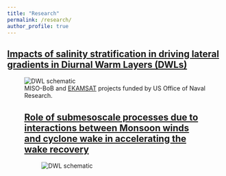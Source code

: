 ```yaml
---
title: "Research"
permalink: /research/
author_profile: true
---
```


## <ins>Impacts of salinity stratification in driving lateral gradients in Diurnal Warm Layers (DWLs)</ins>
<figure>
  <img
  src="https://kerhalkarsid.github.io/files/DWL.png"
  alt="DWL schematic">
  <figcaption style="font-size: 24px>Schematic of DWL (adapted from Hughes et al. 2020)</figcaption>
</figure>


Diurnal Warm Layers (DWLs) play a crucial role in atmosphere-ocean interactions, particularly under low wind speeds and high solar radiation. While their formation mechanisms are well-documented, their spatial variability in freshwater-influenced regions like the Bay of Bengal remains understudied. The first chapter of my PhD thesis addresses this by using two drifting meteorological buoys with profiling instruments during the MISO-BoB field campaign to observe lateral gradients in DWL evolution across approximately 30 km. Over three days, observations revealed notable differences in subsurface heat content and DWL development, driven by wind speeds, stratification, and mesoscale processes. A 28% disparity in upper-ocean heat content and subsurface turbulent heat flux differences of 200 W/m² were observed, primarily influenced by enhanced stratification from a cold pool event and mesoscale advection, also resulting in the modification in TKE budget. These findings underscore the need to better represent DWL variability in models, especially in regions with strong salinity gradients. In the next chapter, 1-D GOTM simulations explore how salinity stratification and mixed layer depth affect diurnal SST cycles and long-term changes. While salinity stratification has a weaker influence on diurnal SST variability compared to winds or cloudiness, it can create lateral SST gradients over intra-seasonal timescales, potentially enhancing or compensating for horizontal density differences. This work was done as a part of [MISO-BoB](https://www.onr.navy.mil/organization/departments/code-32/division-322/physical-oceanography/miso-bob-dri) and [EKAMSAT](https://www.onr.navy.mil/organization/departments/code-32/division-322/physical-oceanography/astral) projects funded by US Office of Naval Research.

## <ins>Role of submesoscale processes due to interactions between Monsoon winds and cyclone wake in accelerating the wake recovery</ins>
<figure>
  <img
  src="https://kerhalkarsid.github.io/files/schematic_figure5.png"
  alt="DWL schematic">
  <figcaption style="font-size: 24px>Schematic of the processes</figcaption>
</figure>
Cold wakes generated by tropical cyclones enhance ocean productivity and influence local air-sea interactions, impacting the paths and intensities of future storms, though in-situ observations of their recovery are rare. During our 2023 EKAMSAT fieldwork, we surveyed a cold wake in the Arabian Sea, formed after Cyclone Biparjoy, using shipboard instruments about 10 days post-storm. The wake showed asymmetry, with a stronger buoyancy gradient on its eastern edge and a weaker one on the western edge, leading to differential vertical structures in temperature, salinity, and velocity. While cold wake recovery is often attributed to one-dimensional diurnal heating and cooling, our observations highlight the key role of three-dimensional submesoscale dynamics, driven by monsoon winds and submesoscale fronts. These interactions accelerated the wake’s recovery to pre-cyclone conditions in just 8 days—far faster than predicted by one-dimensional models—underscoring the importance of submesoscale processes in shaping wake evolution and future atmospheric conditions. This work was done as a part of [EKAMSAT](https://www.onr.navy.mil/organization/departments/code-32/division-322/physical-oceanography/astral) project funded by US Office of Naval Research. This work was recently published in [*Geophysical Research Letters*](https://doi.org/10.1029/2024GL112413).
## <ins>Impacts of waves on air-sea momentum and heat fluxes</ins>
Momentum and heat fluxes, which are computed using COARE algorithms, are influenced by waves. This contribution is parameterized in this algorithm using wave roughness: one formula uses wind speeds while the other uses wave age and wave slopes as inputs. These formulations assumes a wind age of 1.2 (which means wind-driven short waves) and assumes wind-wave alignment. However, this assumption is often not true in presence of long waves (or swells) and during misalignment of waves and winds. In collaboration led by [Dr. Hyodae Seo](https://www.soest.hawaii.edu/oceanography/uehiro-associate-professors-2/), we are investigating these assumptions using in-situ observations from EKAMSAT field campaign and atmosphere, ocean and wave coupled models following the approach from Sauvage et al. 2023. This work was done as a part of [EKAMSAT](https://www.onr.navy.mil/organization/departments/code-32/division-322/physical-oceanography/astral) project funded by US Office of Naval Research.